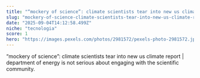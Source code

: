```yaml
---
title: "“mockery of science”: climate scientists tear into new us climate report | department of energy is not serious about engaging with the scientific community."
slug: "mockery-of-science-climate-scientists-tear-into-new-us-climate-report-department"
date: "2025-09-04T14:12:58.499Z"
niche: "tecnologia"
score: 1
hero: "https://images.pexels.com/photos/2981572/pexels-photo-2981572.jpeg?auto=compress&cs=tinysrgb&fit=crop&h=627&w=1200&auto=compress&cs=tinysrgb&w=1024&h=576&fit=crop"
---
```


“mockery of science”: climate scientists tear into new us climate report | department of energy is not serious about engaging with the scientific community.
